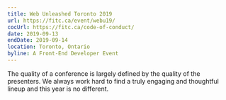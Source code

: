 ```yaml
---
title: Web Unleashed Toronto 2019
url: https://fitc.ca/event/webu19/
cocUrl: https://fitc.ca/code-of-conduct/
date: 2019-09-13
endDate: 2019-09-14
location: Toronto, Ontario
byline: A Front-End Developer Event
---
```


The quality of a conference is largely defined by the quality of the presenters. We always work hard to find a truly engaging and thoughtful lineup and this year is no different.
